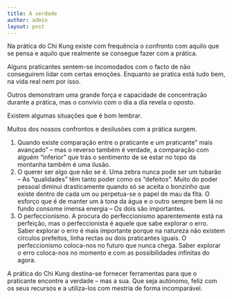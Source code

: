 ```yaml
---
title: A verdade
author: admin
layout: post
---
```

Na prática do Chi Kung existe com frequência o confronto com aquilo que se pensa e aquilo que realmente se consegue fazer com a prática.

Alguns praticantes sentem-se incomodados com o facto de não conseguirem lidar com certas emoções. Enquanto se pratica está tudo bem, na vida real nem por isso.

Outros demonstram uma grande força e capacidade de concentração durante a prática, mas o convívio com o dia a dia revela o oposto.

Existem algumas situações que é bom lembrar.

Muitos dos nossos confrontos e desilusões com a prática surgem.

1.  Quando existe comparação entre o praticante e um praticante&#8221; mais avançado&#8221; &#8211; mas o reverso também é verdade, a comparação com alguém &#8220;inferior&#8221; que trás o sentimento de se estar no topo da montanha também é uma ilusão.
2.  O querer ser algo que não se é. Uma zebra nunca pode ser um tubarão &#8211; As &#8220;qualidades&#8221; têm tanto poder como os &#8220;defeitos&#8221;. Muito do poder pessoal diminui drasticamente quando só se aceita o bonzinho que existe dentro de cada um ou perpetua-se o papel de mau da fita. O esforço que é de manter um à tona da água e o outro sempre bem lá no fundo consome imensa energia &#8211; Os dois são importantes.
3.  O perfeccionismo. A procura do perfeccionismo aparentemente está na perfeição, mas o perfeccionista é aquele que sabe explorar o erro. Saber explorar o erro é mais importante porque na natureza não existem círculos prefeitos, linha rectas ou dois praticantes iguais. O perfeccionismo coloca-nos no futuro que nunca chega. Saber explorar o erro coloca-nos no momento e com as possibilidades infinitas do agora.

A prática do Chi Kung destina-se fornecer ferramentas para que o praticante encontre a verdade &#8211; mas a sua. Que seja autónomo, feliz com os seus recursos e a utiliza-los com mestria de forma incomparável.